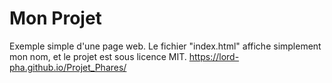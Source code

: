 # Mon Projet

Exemple simple d'une page web. 
Le fichier "index.html" affiche simplement mon nom, et le projet est sous licence MIT.
https://lord-pha.github.io/Projet_Phares/
